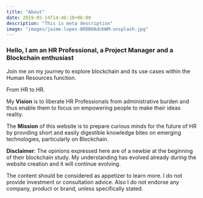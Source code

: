 ```yaml
---
title: "About"
date: 2019-05-14T14:46:10+06:00
description: "This is meta description"
image: "images/jaime-lopes-0RDBOAdnbWM-unsplash.jpg"
---
```


### Hello, I am an HR Professional, a Project Manager and a Blockchain enthusiast

Join me on my journey to explore blockchain and its use cases within the Human Resources function. 

From HR to HR.

My **Vision** is to liberate HR Professionals from administrative burden and thus enable them to focus on empowering people to make their ideas reality.

 The **Mission** of this website is to prepare curious minds for the future of HR by providing short and easily digestible knowledge bites on emerging technologies, particularly on Blockchain.

 **Disclaimer**: The opinions expressed here are of a newbie at the beginning of their blockchain study. My understanding has evolved already during the website creation and it will continue evolving. 
 
 The content should be considered as appetizer to learn more. I do not provide investment or consultation advice. Also I do not endorse any company, product or brand, unless specifically stated. 


